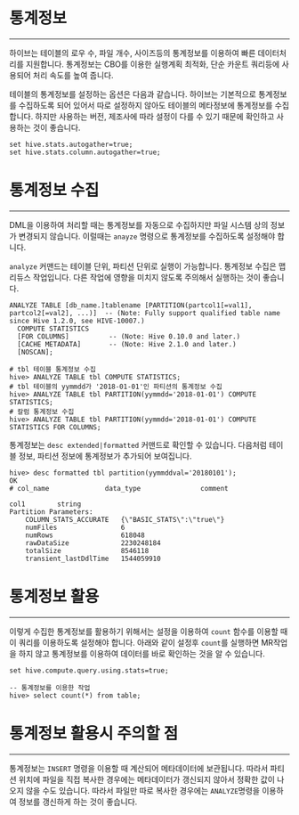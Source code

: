 # 통계정보
***
하이브는 테이블의 로우 수, 파일 개수, 사이즈등의 통계정보를 이용하여 빠른 데이터처리를 지원합니다. 통계정보는 CBO를 이용한 실행계획 최적화, 단순 카운트 쿼리등에 사용되어 처리 속도를 높여 줍니다.

테이블의 통계정보를 설정하는 옵션은 다음과 같습니다. 하이브는 기본적으로 통계정보를 수집하도록 되어 있어서 따로 설정하지 않아도 테이블의 메타정보에 통계정보를 수집합니다. 하지만 사용하는 버전, 제조사에 따라 설정이 다를 수 있기 때문에 확인하고 사용하는 것이 좋습니다.
```
set hive.stats.autogather=true;
set hive.stats.column.autogather=true;
```

# 통계정보 수집
***
DML을 이용하여 처리할 때는 통계정보를 자동으로 수집하지만 파일 시스템 상의 정보가 변경되지 않습니다. 이럴때는 `anayze` 명령으로 통계정보를 수집하도록 설정해야 합니다.

`analyze` 커맨드는 테이블 단위, 파티션 단위로 실행이 가능합니다. 통계정보 수집은 맵리듀스 작업입니다. 다른 작업에 영향을 미치지 않도록 주의해서 실행하는 것이 좋습니다.
```
ANALYZE TABLE [db_name.]tablename [PARTITION(partcol1[=val1], partcol2[=val2], ...)]  -- (Note: Fully support qualified table name since Hive 1.2.0, see HIVE-10007.)
  COMPUTE STATISTICS 
  [FOR COLUMNS]          -- (Note: Hive 0.10.0 and later.)
  [CACHE METADATA]       -- (Note: Hive 2.1.0 and later.)
  [NOSCAN];

# tbl 테이블 통계정보 수집
hive> ANALYZE TABLE tbl COMPUTE STATISTICS;
# tbl 테이블의 yymmdd가 '2018-01-01'인 파티션의 통계정보 수집 
hive> ANALYZE TABLE tbl PARTITION(yymmdd='2018-01-01') COMPUTE STATISTICS;
# 칼럼 통계정보 수집 
hive> ANALYZE TABLE tbl PARTITION(yymmdd='2018-01-01') COMPUTE STATISTICS FOR COLUMNS;
```
통계정보는 `desc extended|formatted` 커맨드로 확인할 수 있습니다. 다음처럼 테이블 정보, 파티션 정보에 통계정보가 추가되어 보여집니다.
```
hive> desc formatted tbl partition(yymmddval='20180101');
OK
# col_name              data_type               comment             

col1        string                                      
Partition Parameters:        
    COLUMN_STATS_ACCURATE   {\"BASIC_STATS\":\"true\"}
    numFiles                6                   
    numRows                 618048              
    rawDataSize             2230248184          
    totalSize               8546118             
    transient_lastDdlTime   1544059910       
```

# 통계정보 활용
***
이렇게 수집한 통계정보를 활용하기 위해서는 설정을 이용하여 `count` 함수를 이용할 때 이 쿼리를 이용하도록 설정해야 합니다. 아래와 같이 설정후 `count`를 실행하면 MR작업을 하지 않고 통계정보를 이용하여 데이터를 바로 확인하는 것을 알 수 있습니다.
```
set hive.compute.query.using.stats=true;

-- 통계정보를 이용한 작업 
hive> select count(*) from table;
```

# 통계정보 활용시 주의할 점
***
통계정보는 `INSERT` 명령을 이용할 때 계산되어 메타데이터에 보관됩니다. 따라서 파티션 위치에 파일을 직접 복사한 경우에는 메타데이터가 갱신되지 않아서 정확한 값이 나오지 않을 수도 있습니다. 따라서 파일만 따로 복사한 경우에는 `ANALYZE`명령을 이용하여 정보를 갱신하게 하는 것이 좋습니다.
